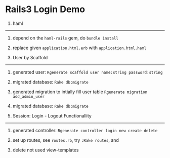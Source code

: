 
Rails3 Login Demo
=================

1. haml
-------

1. depend on the `haml-rails` gem, do `bundle install`

2. replace given `application.html.erb` with `application.html.haml`


2. User by Scaffold
--------------------

1. generated user: `Rgenerate scaffold user name:string password:string`

2. migrated database: `Rake db:migrate`

3. generated migration to intially fill user table `Rgenerate migration add_admin_user`

4. migrated database: `Rake db:migrate`


3. Session: Login - Logout Functionallity
-----------------------------------------

1. generated controller: `Rgenerate controller login new create delete`

2. set up routes, see `routes.rb`, try `:Rake routes`, and

3. delete not used view-templates

